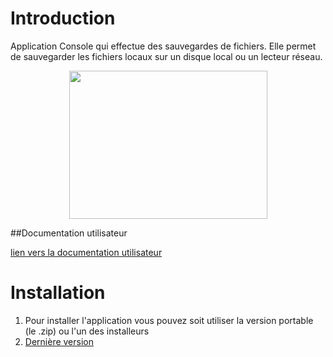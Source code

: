 # Introduction 
Application Console qui effectue des sauvegardes de fichiers. Elle permet de sauvegarder les fichiers locaux sur un disque local ou un lecteur réseau.
<p align="center">
<B style="font-weight:normal"  id="docs-internal-guid-401ead0e-7fff-1bf9-2146-0096970ad2f4"><SPAN style="border:none;width:317px;height:237px"><IMG  src="https://lh6.googleusercontent.com/diCVc3nUfh34NjLNXansZdskSq3rwHLT97_SHBzjrD4EtPkLe_TnjAefnz02rngT70K2Sue4oD7xcZ_64mf9oFrQ6pSrBuYOPaifndje8h1_dtZcQAc0YVA3XuyLXnA5YHaM8d7Mp16tTvdyJsb6NHI"  width="317"  height="237" style="margin-left:0px;margin-top:0px"/></SPAN></B>
</p>


##Documentation utilisateur

[lien vers la documentation utilisateur](https://dev.azure.com/kevinroux0514/EasySave_FISA_G6/_wiki/wikis/EasySave_FISA_G6.wiki/1/Documentation-Utilisateur-EZSAVE)
# Installation

1.	Pour installer l'application vous pouvez soit utiliser la version portable (le .zip) ou l'un des installeurs
2.	[Dernière version](https://dev.azure.com/kevinroux0514/EasySave_FISA_G6/_git/EasySave_FISA_G6?version=GTVersion1.0&path=/Releases)
